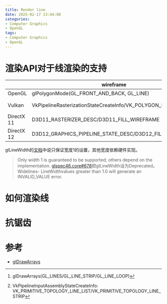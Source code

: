 ```yaml
---
title: Render line
date: 2025-02-17 13:44:08
categories:
- Computer Graphics
- OpenGL
tags: 
- Computer Graphics
- OpenGL
---
```


# 渲染API对于线渲染的支持


|          | wireframe | line mode | line width |
|----------|---------|---------|----------------|
|  OpenGL  | glPolygonMode(GL_FRONT_AND_BACK, GL_LINE) | GL_LINES[^1] | glLineWidth |
| Vulkan   | VkPipelineRasterizationStateCreateInfo/VK_POLYGON_MODE_LINE |  VkPipelineInputAssemblyStateCreateInfo[^2] | [vkCmdSetLineWidth](https://registry.khronos.org/vulkan/specs/latest/man/html/vkCmdSetLineWidth.html), VkPipelineRasterizationStateCreateInfo::lineWidth  |
|DirectX 11| D3D11_RASTERIZER_DESC/D3D11_FILL_WIREFRAME |  IASetPrimitiveTopology(D3D11_PRIMITIVE_TOPOLOGY_LINELIST)|   | 
|DirectX 12| D3D12_GRAPHICS_PIPELINE_STATE_DESC/D3D12_FILL_WIREFRAME |  D3D12_GRAPHICS_PIPELINE_STATE_DESC/D3D12_PRIMITIVE_TOPOLOGY_TYPE_LINE, IASetPrimitiveTopology(D3D12_PRIMITIVE_TOPOLOGY_LINELIST) |   |





glLineWidth的[文档](https://registry.khronos.org/OpenGL-Refpages/gl4/html/glLineWidth.xhtml)中说只保证宽度1的设置，其他宽度依赖硬件实现。
> Only width 1 is guaranteed to be supported; others depend on the implementation.
[glspec46.core#678](https://registry.khronos.org/OpenGL/specs/gl/glspec46.core.pdf)把glLineWidth设为Deprecated。
> Widelines- LineWidthvalues greater than 1.0 will generate an INVALID_VALUE error.


# 如何渲染线


# 抗锯齿


# 参考

- [glDrawArrays](https://registry.khronos.org/OpenGL-Refpages/gl4/html/glDrawArrays.xhtml)




[^1]: glDrawArrays(GL_LINES/GL_LINE_STRIP/GL_LINE_LOOP)
[^2]: VkPipelineInputAssemblyStateCreateInfo: VK_PRIMITIVE_TOPOLOGY_LINE_LIST/VK_PRIMITIVE_TOPOLOGY_LINE_STRIP
